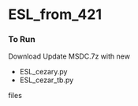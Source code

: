 # ESL_from_421
### To Run
Download 
Update MSDC.7z with new
* ESL_cezary.py
* ESL_cezar_tb.py

 files
